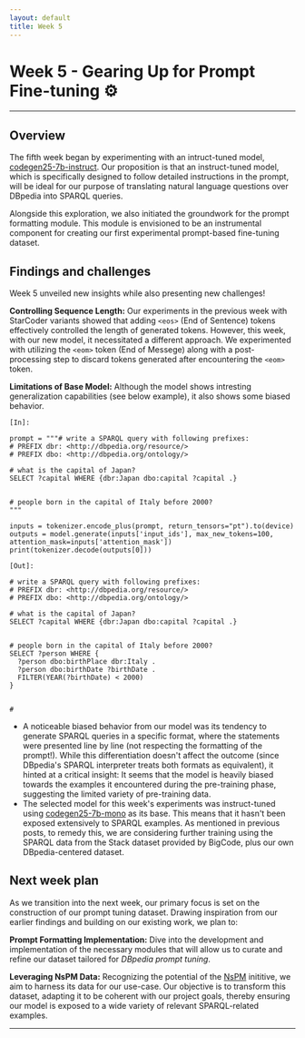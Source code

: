 ```yaml
---
layout: default
title: Week 5
---
```


# Week 5 - Gearing Up for Prompt Fine-tuning ⚙️

---

## Overview
The fifth week began by experimenting with an intruct-tuned model, [codegen25-7b-instruct]. Our proposition is that an instruct-tuned model, which is specifically designed to follow detailed instructions in the prompt, will be ideal for our purpose of translating natural language questions over DBpedia into SPARQL queries.

Alongside this exploration, we also initiated the groundwork for the prompt formatting module. This module is envisioned to be an instrumental component for creating our first experimental prompt-based fine-tuning dataset.



## Findings and challenges 

Week 5 unveiled new insights while also presenting new challenges! 

**Controlling Sequence Length:** Our experiments in the previous week with StarCoder variants showed that adding `<eos>` (End of Sentence) tokens effectively controlled the length of generated tokens. However, this week, with our new model, it necessitated a different approach. We experimented with utilizing the `<eom>` token (End of Messege) along with a post-processing step to discard tokens generated after encountering the `<eom>` token. 

**Limitations of Base Model:** 
Although the model shows intresting generalization capabilities (see below example), it also shows some biased behavior. 

`[In]:`
```
prompt = """# write a SPARQL query with following prefixes:
# PREFIX dbr: <http://dbpedia.org/resource/>
# PREFIX dbo: <http://dbpedia.org/ontology/>

# what is the capital of Japan?
SELECT ?capital WHERE {dbr:Japan dbo:capital ?capital .}


# people born in the capital of Italy before 2000?
"""

inputs = tokenizer.encode_plus(prompt, return_tensors="pt").to(device)
outputs = model.generate(inputs['input_ids'], max_new_tokens=100, attention_mask=inputs['attention_mask'])
print(tokenizer.decode(outputs[0]))
```
`[Out]:`
```
# write a SPARQL query with following prefixes:
# PREFIX dbr: <http://dbpedia.org/resource/>
# PREFIX dbo: <http://dbpedia.org/ontology/>

# what is the capital of Japan?
SELECT ?capital WHERE {dbr:Japan dbo:capital ?capital .}


# people born in the capital of Italy before 2000?
SELECT ?person WHERE {
  ?person dbo:birthPlace dbr:Italy .
  ?person dbo:birthDate ?birthDate .
  FILTER(YEAR(?birthDate) < 2000)
}


#
```

-  A noticeable biased behavior from our model was its tendency to generate SPARQL queries in a specific format, where the statements were presented line by line (not respecting the formatting of the prompt!). While this differentiation doesn't affect the outcome (since DBpedia's SPARQL interpreter treats both formats as equivalent), it hinted at a critical insight: It seems that the model is heavily biased towards the examples it encountered during the pre-training phase, suggesting the limited variety of pre-training data.
- The selected model for this week's experiments was instruct-tuned using [codegen25-7b-mono] as its base. This means that it hasn't been exposed extensively to SPARQL examples. As mentioned in previous posts, to remedy this, we are considering further training using the SPARQL data from the Stack dataset provided by BigCode, plus our own DBpedia-centered dataset. 


## Next week plan
As we transition into the next week, our primary focus is set on the construction of our prompt tuning dataset. Drawing inspiration from our earlier findings and building on our existing work, we plan to:

**Prompt Formatting Implementation:** Dive into the development and implementation of the necessary modules that will allow us to curate and refine our dataset tailored for *DBpedia prompt tuning*.

**Leveraging NsPM Data:** Recognizing the potential of the [NsPM] inititive, we aim to harness its data for our use-case. Our objective is to transform this dataset, adapting it to be coherent with our project goals, thereby ensuring our model is exposed to a wide variety of relevant SPARQL-related examples.


----
[codegen25-7b-instruct]: https://huggingface.co/Salesforce/codegen25-7b-instruct
[codegen25-7b-mono]: https://huggingface.co/Salesforce/codegen25-7b-mono
[NsPM]: https://github.com/dbpedia/neural-qa